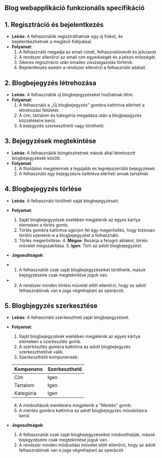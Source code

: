
## Blog webapplikáció funkcionális specifikáció

## 1. Regisztráció és bejelentkezés
- **Leírás**: A felhasználók regisztrálhatnak egy új fiókot, és bejelentkezhetnek a meglévő fiókjukkal.
- **Folyamat**:
  1. A felhasználó megadja az email címét, felhasználónevét és jelszavát.
  2. A rendszer ellenőrzi az email cím egyediségét és a jelszó erősségét.
  3. Sikeres regisztráció után emailes visszaigazolás történik.
  4. Bejelentkezés esetén a rendszer ellenőrzi a felhasználó adatait.

## 2. Blogbejegyzés létrehozása
- **Leírás**: A felhasználók új blogbejegyzéseket hozhatnak létre.
- **Folyamat**:
  1. A felhasználó a „Új blogbejegyzés” gombra kattintva elérheti a létrehozási felületet.
  2. A cím, tartalom és kategória megadása után a blogbejegyzés közzétételre kerül.
  3. A bejegyzés szerkeszthető vagy törölhető.

## 3. Bejegyzések megtekintése
- **Leírás**: A felhasználók böngészhetnek mások által létrehozott blogbejegyzések között.
- **Folyamat**:
  1. A főoldalon megjelennek a legújabb és legnépszerűbb bejegyzések.
  2. A felhasználó egy bejegyzésre kattintva elérheti annak tartalmát.

## 4. Blogbejegyzés törlése
- **Leírás**: A felhasználó törölheti saját blogbejegyzéseit.
- **Folyamat**:
  1. Saját blogbejegyzések esetében megjelenik az egyes kártya elemeken a törlés gomb.
  2. Törlés gombra kattintva ugorjon fel egy megerősítés, hogy biztosan törölni szeretné-e a blogbejegyzést a felhasználó.
  3. Törlés megerősítése:
     4. **Mégse**: Bezárja a felugró ablakot, törlés művelet megszakítása.
     5. **Igen**: Törli az adott blogbejegyzést.

- **Jogosultságok**:
- 1. A felhasználók csak saját blogbejegyzéseiket törölhetik, mások bejegyzéseire csak megtekintése joguk van.
- 2. A rendszer minden törlési művelet előtt ellenőrzi, hogy az adott felhasználónak van e joga végrehajtani az operációt.


## 5. Blogbjegyzés szerkesztése
- **Leírás**: A felhasználó szerkesztheti saját blogbejegyzéseit.
- **Folyamat**:
  1. Saját blogbejegyzések esetében megjelenik az egyes kártya elemeken a szerkesztés gomb.
  2. A szerkesztés gombra kattintva az adott blogbejegyzés szerkeszthetővé válik.
  3. Szerkeszthető komponensek:
  
  | Kompenens | Szerkeszthető |
  |-----------|---------------|
  | Cím       | Igen          |
  | Tartalom  | Igen          |
  | Kategória | Igen          |

  4. A módosítások mentésére megjelenik a "Mentés" gomb.
  5. A mentés gombra kattintva az adott blogbejegyzés móodsításra kerül.

- **Jogosultságok**:
  1. A felhasználók csak saját blogbejegyzéseiket módosíthatják, mások bejegyzéseire csak megtekintése joguk van.
  2. A rendszer minden módosítási művelet előtt ellenőrzi, hogy az adott felhasználónak van e joga végrehajtani az operációt
        
